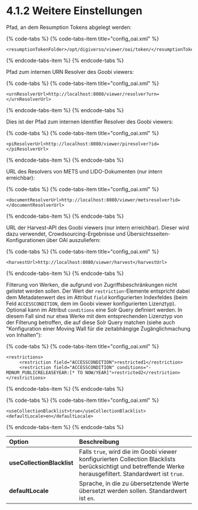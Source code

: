 # 4.1.2 Weitere Einstellungen

Pfad, an dem Resumption Tokens abgelegt werden:

{% code-tabs %}
{% code-tabs-item title="config\_oai.xml" %}
```markup
<resumptionTokenFolder>/opt/digiverso/viewer/oai/token/</resumptionTokenFolder>
```
{% endcode-tabs-item %}
{% endcode-tabs %}

Pfad zum internen URN Resolver des Goobi viewers:

{% code-tabs %}
{% code-tabs-item title="config\_oai.xml" %}
```markup
<urnResolverUrl>http://localhost:8080/viewer/resolver?urn=</urnResolverUrl>
```
{% endcode-tabs-item %}
{% endcode-tabs %}

Dies ist der Pfad zum internen Identifier Resolver des Goobi viewers:

{% code-tabs %}
{% code-tabs-item title="config\_oai.xml" %}
```markup
<piResolverUrl>http://localhost:8080/viewer/piresolver?id=</piResolverUrl>
```
{% endcode-tabs-item %}
{% endcode-tabs %}

URL des Resolvers von METS und LIDO-Dokumenten \(nur intern erreichbar\):

{% code-tabs %}
{% code-tabs-item title="config\_oai.xml" %}
```markup
<documentResolverUrl>http://localhost:8080/viewer/metsresolver?id=</documentResolverUrl>
```
{% endcode-tabs-item %}
{% endcode-tabs %}

URL der Harvest-API des Goobi viewers \(nur intern erreichbar\). Dieser wird dazu verwendet, Crowdsourcing-Ergebnisse und Übersichtsseiten-Konfigurationen über OAI auszuliefern:

{% code-tabs %}
{% code-tabs-item title="config\_oai.xml" %}
```markup
<harvestUrl>http://localhost:8080/viewer/harvest</harvestUrl>
```
{% endcode-tabs-item %}
{% endcode-tabs %}

Filterung von Werken, die aufgrund von Zugriffsbeschränkungen nicht gelistet werden sollen. Der Wert der `restriction`-Elemente entspricht dabei dem Metadatenwert des im Attribut `field` konfigurierten Indexfeldes \(beim Feld `ACCESSCONDITION`, dem im Goobi viewer konfigurierten Lizenztyp\). Optional kann im Attribut `conditions` eine Solr Query definiert werden. In diesem Fall sind nur etwa Werke mit dem entsprechenden Lizenztyp von der Filterung betroffen, die auf diese Solr Query matchen \(siehe auch "Konfiguration einer Moving Wall für die zeitabhängige Zugänglichmachung von Inhalten"\):

{% code-tabs %}
{% code-tabs-item title="config\_oai.xml" %}
```markup
<restrictions>
     <restriction field="ACCESSCONDITION">restricted1</restriction>
     <restriction field="ACCESSCONDITION" conditions="-MDNUM_PUBLICRELEASEYEAR:[* TO NOW/YEAR]">restricted2</restriction>
</restrictions>
```
{% endcode-tabs-item %}
{% endcode-tabs %}



{% code-tabs %}
{% code-tabs-item title="config\_oai.xml" %}
```markup
<useCollectionBlacklist>true</useCollectionBlacklist>
<defaultLocale>en</defaultLocale>
```
{% endcode-tabs-item %}
{% endcode-tabs %}

| Option | Beschreibung |
| :--- | :--- |
| **useCollectionBlacklist** | Falls `true`, wird die im Goobi viewer konfigurierten Collection Blacklists berücksichtigt und betreffende Werke herausgefiltert. Standardwert ist `true`. |
| **defaultLocale** | Sprache, in die zu übersetztende Werte übersetzt werden sollen. Standardwert ist `en`.  |

